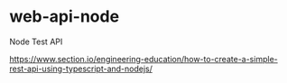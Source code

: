 # web-api-node

Node Test API

<https://www.section.io/engineering-education/how-to-create-a-simple-rest-api-using-typescript-and-nodejs/>

